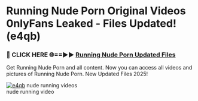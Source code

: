 # Running Nude Porn Original Videos 0nlyFans Leaked - Files Updated! (e4qb)

<h3>🔴 CLICK HERE 🌐==►► <a href="https://tinyurl.com/5h6xmrr3" rel="nofollow">Running Nude Porn Updated Files</a></h3>

Get Running Nude Porn and all content. Now you can access all videos and pictures of Running Nude Porn. New Updated Files 2025!

[![e4qb](https://i.imgur.com/KVD873Z.gif)](https://tinyurl.com/5h6xmrr3)
nude running videos<br>
nude running video